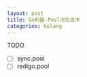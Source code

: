 ```yaml
---
layout: post
title: Go利器-Pool池化技术
categories: Golang
---
```


TODO

- [ ] sync.pool
- [ ] redigo.pool
